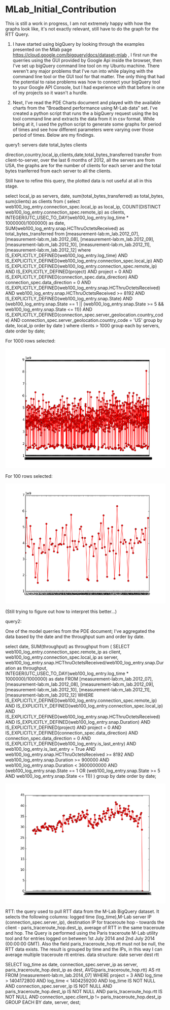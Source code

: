 # MLab_Initial_Contribution


This is still a work in progress, I am not extremely happy with how the graphs look like, it's not exactly relevant, still have to do the graph for the RTT Query.

1. I have started using bigQuery by looking through the examples presented on the Mlab page https://cloud.google.com/bigquery/docs/dataset-mlab , I first run the querries using the GUI provided by Google Api inside the browser, then I've set up bigQuery command line tool on my Ubuntu machine.
 There weren't any major problems that I've run into while playing with the command line tool or the GUI tool for that matter. The only thing that had the potential to raise problems was how to connect your bigQuery tool to your Google API Console, but I had experience with that before in one of my projects so it wasn't a hurdle.

2. Next, I've read the PDE Charts document and played with the available charts from the "Broadband performance using M-Lab data" set.
I've created a python script that runs the a bigQuery request using the bq tool command line and extracts the data from it in csv format. While being at it, I used the python script to generate some graphs for period of times and see how different parameters were varying over those period of times.
Below are my findings.

query1:
servers	date	total_bytes	clients

direction,country,local_ip,clients,date,total_bytes_transferred
transfer from client-to-server, over the last 6 months of 2012, all the servers are from USA, the graphs are for the number of clients for each server and the total bytes tranferred from each server to all the clients.

Still have to refine this query, the plotted data is not useful at all in this stage.

select 
  local_ip as servers,
  date,
  sum(total_bytes_transferred) as total_bytes,
  sum(clients) as clients
from (
select 
  web100_log_entry.connection_spec.local_ip as local_ip,
  COUNT(DISTINCT web100_log_entry.connection_spec.remote_ip) as clients,
  INTEGER(UTC_USEC_TO_DAY(web100_log_entry.log_time * 1000000)/1000000) as date,
  SUM(web100_log_entry.snap.HCThruOctetsReceived) as total_bytes_transferred 
from 
  [measurement-lab:m_lab.2012_07], [measurement-lab:m_lab.2012_08], [measurement-lab:m_lab.2012_09], 
  [measurement-lab:m_lab.2012_10], [measurement-lab:m_lab.2012_11], [measurement-lab:m_lab.2012_12] 
where 
  IS_EXPLICITLY_DEFINED(web100_log_entry.log_time) AND 
  IS_EXPLICITLY_DEFINED(web100_log_entry.connection_spec.local_ip) AND 
  IS_EXPLICITLY_DEFINED(web100_log_entry.connection_spec.remote_ip) AND 
  IS_EXPLICITLY_DEFINED(project) AND 
  project = 0 AND 
  IS_EXPLICITLY_DEFINED(connection_spec.data_direction) AND 
  connection_spec.data_direction = 0 AND 
  IS_EXPLICITLY_DEFINED(web100_log_entry.snap.HCThruOctetsReceived) AND 
  web100_log_entry.snap.HCThruOctetsReceived >= 8192 AND 
  IS_EXPLICITLY_DEFINED(web100_log_entry.snap.State) AND 
  (web100_log_entry.snap.State == 1 || (web100_log_entry.snap.State >= 5  && web100_log_entry.snap.State <= 11)) AND 
  IS_EXPLICITLY_DEFINED(connection_spec.server_geolocation.country_code) AND 
  connection_spec.server_geolocation.country_code = 'US' 
group by 
  date, local_ip 
order by date
) 
where
  clients > 1000
group each by
  servers, date
order by date;

For 1000 rows selected:

![alt tag](https://raw.githubusercontent.com/elf11/MLab_Initial_Contribution/master/example02_query1_1000rows_limit.png)

For 100 rows selected:

![alt tag](https://raw.githubusercontent.com/elf11/MLab_Initial_Contribution/master/example02_query1_100rows_limit.png)

(Still trying to figure out how to interpret this better...)

query2:

One of the model querries from the PDE document; I've aggregated the data based by the date and the throughput sum and order by date.

select 
  date,
  SUM(throughput) as throughput 
from (
  SELECT 
    web100_log_entry.connection_spec.remote_ip as client, 
    web100_log_entry.connection_spec.local_ip as server, 
    web100_log_entry.snap.HCThruOctetsReceived/web100_log_entry.snap.Duration as throughput, 
    INTEGER(UTC_USEC_TO_DAY(web100_log_entry.log_time * 1000000)/1000000) as date 
  FROM 
    [measurement-lab:m_lab.2012_07], [measurement-lab:m_lab.2012_08],  [measurement-lab:m_lab.2012_09], 
    [measurement-lab:m_lab.2012_10],  [measurement-lab:m_lab.2012_11], [measurement-lab:m_lab.2012_12]
  WHERE 
    IS_EXPLICITLY_DEFINED(web100_log_entry.connection_spec.remote_ip) AND 
    IS_EXPLICITLY_DEFINED(web100_log_entry.connection_spec.local_ip) AND 
    IS_EXPLICITLY_DEFINED(web100_log_entry.snap.HCThruOctetsReceived) AND 
    IS_EXPLICITLY_DEFINED(web100_log_entry.snap.Duration) AND 
    IS_EXPLICITLY_DEFINED(project) AND 
    project = 0 AND 
    IS_EXPLICITLY_DEFINED(connection_spec.data_direction) AND 
    connection_spec.data_direction = 0 AND 
    IS_EXPLICITLY_DEFINED(web100_log_entry.is_last_entry) AND 
    web100_log_entry.is_last_entry = True AND 
    web100_log_entry.snap.HCThruOctetsReceived >= 8192 AND 
    web100_log_entry.snap.Duration >= 900000 AND 
    web100_log_entry.snap.Duration < 3600000000 AND 
    (web100_log_entry.snap.State == 1 OR (web100_log_entry.snap.State >= 5 AND web100_log_entry.snap.State <= 11))
  ) 
  group by 
    date 
  order by 
    date;

![alt tag](https://raw.githubusercontent.com/elf11/MLab_Initial_Contribution/master/example01_from_query2.png)

RTT: the query used to pull RTT data from the M-Lab BigQuery dataset.
It selects the following columns: logged time (log_time),M-Lab server IP (connection_spec.server_ip), destination IP for traceroute hop - towards the client - paris_traceroute_hop.dest_ip, average of RTT in the same traceroute and hop.
The Query is performed using the Paris traceroute M-Lab utility tool and for entries logged on between 1st July 2014 and 2nd July 2014 (00:00:00 GMT). Also the field paris_traceroute_hop.rtt must not be null, the RTT data exists. The result is grouped by time and the IPs, in this way I can average multiple traceroute rtt entries.
data structure:
date	server	dest	rtt

SELECT
	log_time as date,
	connection_spec.server_ip as server,
	paris_traceroute_hop.dest_ip as dest,
	AVG(paris_traceroute_hop.rtt) AS rtt
FROM 
	[measurement-lab:m_lab.2014_07]
WHERE
	project = 3 AND
    	log_time > 1404172800 AND
	log_time < 1404259200 AND
	log_time IS NOT NULL AND
	connection_spec.server_ip IS NOT NULL AND
	paris_traceroute_hop.dest_ip IS NOT NULL AND
	paris_traceroute_hop.rtt IS NOT NULL AND
	connection_spec.client_ip != paris_traceroute_hop.dest_ip
GROUP EACH BY
	date,
	server,
	dest;
